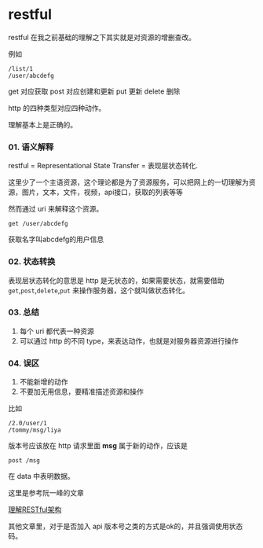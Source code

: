 # restful

restful 在我之前基础的理解之下其实就是对资源的增删查改。

例如

```
/list/1
/user/abcdefg
```

get 对应获取
post 对应创建和更新
put 更新
delete 删除

http 的四种类型对应四种动作。

理解基本上是正确的。

### 01. 语义解释

restful = Representational State Transfer = 表现层状态转化.

这里少了一个主语资源，这个理论都是为了资源服务，可以把网上的一切理解为资源，图片，文本，文件，视频，api接口，获取的列表等等

然而通过 uri 来解释这个资源。

```
get /user/abcdefg
```

获取名字叫abcdefg的用户信息

### 02. 状态转换

表现层状态转化的意思是 http 是无状态的，如果需要状态，就需要借助 `get`,`post`,`delete`,`put` 来操作服务器，这个就叫做状态转化。

### 03. 总结

1. 每个 uri 都代表一种资源
2. 可以通过 http 的不同 type，来表达动作，也就是对服务器资源进行操作

### 04. 误区

1. 不能新增的动作
2. 不要加无用信息，要精准描述资源和操作

比如

```
/2.0/user/1
/tommy/msg/liya
```

版本号应该放在 http 请求里面
**msg** 属于新的动作，应该是

```
post /msg
```

在 data 中表明数据。

这里是参考阮一峰的文章

[理解RESTful架构](https://www.ruanyifeng.com/blog/2011/09/restful.html)

其他文章里，对于是否加入 api 版本号之类的方式是ok的，并且强调使用状态码。
